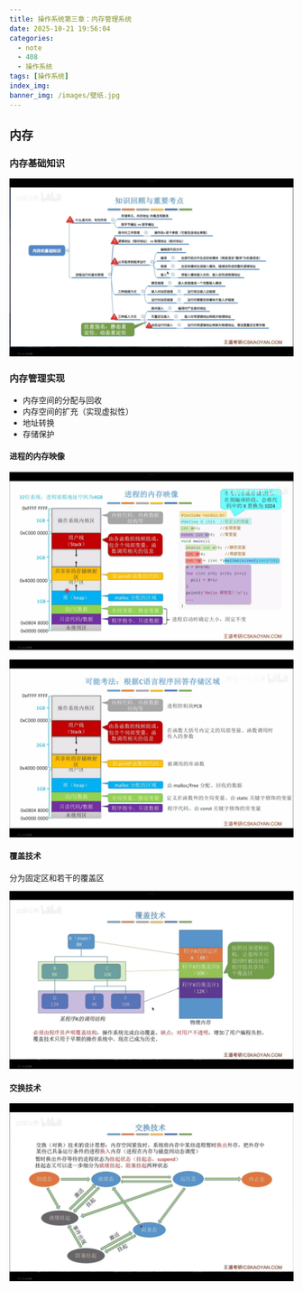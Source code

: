 ```yaml
---
title: 操作系统第三章：内存管理系统
date: 2025-10-21 19:56:04
categories:
  - note
  - 408
  - 操作系统
tags: [操作系统]
index_img:
banner_img: /images/壁纸.jpg
---
```


## 内存

### 内存基础知识

![内存基础知识](../images/操作系统第三章/内存基础知识.jpg)

### 内存管理实现

- 内存空间的分配与回收
- 内存空间的扩充（实现虚拟性）
- 地址转换
- 存储保护

#### 进程的内存映像

![进程的内存映像①](../images/操作系统第三章/进程的内存映像1.jpg)

![进程的内存映像②](../images/操作系统第三章/进程的内存映像2.jpg)

#### 覆盖技术

分为固定区和若干的覆盖区

![覆盖技术](../images/操作系统第三章/覆盖技术.jpg)

#### 交换技术

![交换技术](../images/操作系统第三章/交换技术.jpg)